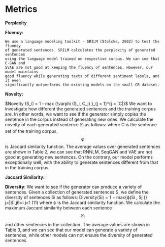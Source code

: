 
# Metrics

**Perplexity**
    

**Fluency:**

    We use a language modeling toolkit - SRILM [Stolcke, 2002] to test the fluency
    of generated sentences. SRILM calculates the perplexity of generated sentences
    using the language model trained on respective corpus. We can see that C-GAN and
    SVAE are not good at keeping the fluency of sentences. However, our model maintains
    good fluency while generating texts of different sentiment labels, and it even
    significantly outperforms the existing models on the small CR dataset.

**Novelty:**

$Novelty (S_i)  = 1 - max \{\varphi (S_i, C_j) \}_{j = 1}^{j = \|C\|\}$
We want to investigate how different the generated sentences and the training corpus are.
In other words, we want to see if the generator simply copies the sentence in
the corpus instead of generating new ones. We calculate the novelty of each generated sentence
$S_i$ as follows:
where C is the sentence set of the training corpus, $$\varphi$$ is Jaccard similarity function. The average
values over generated sentences are shown in Table 2, we can see that RNNLM, SeqGAN and VAE are
not good at generating new sentences. On the contrary, our model performs exceptionally well, with the
ability to generate sentences different from that in the training corpus.

**Jaccard Similarity:**
    

**Diversity:**
    We want to see if the generator can produce a variety of sentences. Given a collection of
    generated sentences S, we define the diversity of sentences Si as follows:
        Diversity(Si) = 1 − max{ϕ(Si
        , Sj )}
        j=|S|,j6=i
        j=1 (11)
    where ϕ is the Jaccard similarity function. We calculate the maximum Jaccard similarity between
    each sentence $$S_i$$ and other sentences in the collection. The average values are shown in
    Table 3, and we can see that our model can generate a variety of sentences, while other models
    can not ensure the diversity of generated sentences.